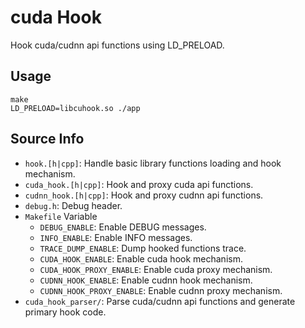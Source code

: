 # cuda Hook
Hook cuda/cudnn api functions using LD_PRELOAD.

## Usage
```bash=
make
LD_PRELOAD=libcuhook.so ./app
```

## Source Info
- `hook.[h|cpp]`: Handle basic library functions loading and hook mechanism.
- `cuda_hook.[h|cpp]`: Hook and proxy cuda api functions.
- `cudnn_hook.[h|cpp]`: Hook and proxy cudnn api functions.
- `debug.h`: Debug header.
- `Makefile` Variable
    - `DEBUG_ENABLE`: Enable DEBUG messages.
    - `INFO_ENABLE`: Enable INFO messages.
    - `TRACE_DUMP_ENABLE`: Dump hooked functions trace.
    - `CUDA_HOOK_ENABLE`: Enable cuda hook mechanism.
    - `CUDA_HOOK_PROXY_ENABLE`: Enable cuda proxy mechanism.
    - `CUDNN_HOOK_ENABLE`: Enable cudnn hook mechanism.
    - `CUDNN_HOOK_PROXY_ENABLE`: Enable cudnn proxy mechanism.
- `cuda_hook_parser/`: Parse cuda/cudnn api functions and generate primary hook code.
